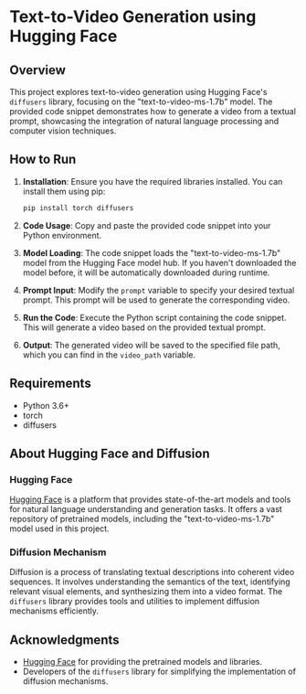 # Text-to-Video Generation using Hugging Face

## Overview

This project explores text-to-video generation using Hugging Face's `diffusers` library, focusing on the "text-to-video-ms-1.7b" model. The provided code snippet demonstrates how to generate a video from a textual prompt, showcasing the integration of natural language processing and computer vision techniques.

## How to Run

1. **Installation**: Ensure you have the required libraries installed. You can install them using pip:

    ```bash
    pip install torch diffusers
    ```

2. **Code Usage**: Copy and paste the provided code snippet into your Python environment.

3. **Model Loading**: The code snippet loads the "text-to-video-ms-1.7b" model from the Hugging Face model hub. If you haven't downloaded the model before, it will be automatically downloaded during runtime.

4. **Prompt Input**: Modify the `prompt` variable to specify your desired textual prompt. This prompt will be used to generate the corresponding video.

5. **Run the Code**: Execute the Python script containing the code snippet. This will generate a video based on the provided textual prompt.

6. **Output**: The generated video will be saved to the specified file path, which you can find in the `video_path` variable.

## Requirements

- Python 3.6+
- torch
- diffusers

## About Hugging Face and Diffusion

### Hugging Face

[Hugging Face](https://huggingface.co/) is a platform that provides state-of-the-art models and tools for natural language understanding and generation tasks. It offers a vast repository of pretrained models, including the "text-to-video-ms-1.7b" model used in this project.

### Diffusion Mechanism

Diffusion is a process of translating textual descriptions into coherent video sequences. It involves understanding the semantics of the text, identifying relevant visual elements, and synthesizing them into a video format. The `diffusers` library provides tools and utilities to implement diffusion mechanisms efficiently.

## Acknowledgments

- [Hugging Face](https://huggingface.co/) for providing the pretrained models and libraries.
- Developers of the `diffusers` library for simplifying the implementation of diffusion mechanisms.
  

